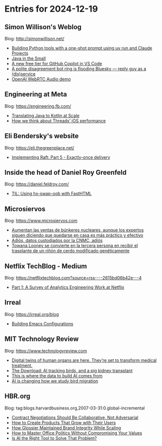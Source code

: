 # Entries for 2024-12-19
## Simon Willison's Weblog 
Blog: http://simonwillison.net/ 

- [Building Python tools with a one-shot prompt using uv run and Claude Projects](https://simonwillison.net/2024/Dec/19/one-shot-python-tools/#atom-everything)
- [Java in the Small](https://simonwillison.net/2024/Dec/18/java-in-the-small/#atom-everything)
- [A new free tier for GitHub Copilot in VS Code](https://simonwillison.net/2024/Dec/18/free-tier-for-github-copilot/#atom-everything)
- [A polite disagreement bot ring is flooding Bluesky — reply guy as a (dis)service](https://simonwillison.net/2024/Dec/18/disagreement-bots/#atom-everything)
- [OpenAI WebRTC Audio demo](https://simonwillison.net/2024/Dec/17/openai-webrtc/#atom-everything)
## Engineering at Meta 
Blog: https://engineering.fb.com/ 

- [Translating Java to Kotlin at Scale](https://engineering.fb.com/2024/12/18/android/translating-java-to-kotlin-at-scale/)
- [How we think about Threads’ iOS performance](https://engineering.fb.com/2024/12/18/ios/how-we-think-about-threads-ios-performance/)
## Eli Bendersky's website 
Blog: https://eli.thegreenplace.net/ 

- [Implementing Raft: Part 5 - Exactly-once delivery](https://eli.thegreenplace.net/2024/implementing-raft-part-5-exactly-once-delivery/)
## Inside the head of Daniel Roy Greenfeld 
Blog: https://daniel.feldroy.com/ 

- [TIL: Using hx-swap-oob with FastHTML](https://daniel.feldroy.com/posts/til-2024-12-using-hx-swap-oob-with-fasthtml)
## Microsiervos 
Blog: https://www.microsiervos.com 

- [Aumentan las ventas de búnkeres nucleares, aunque los expertos siguen diciendo que quedarse en casa es más práctico y efectivo](https://www.microsiervos.com/archivo/mundoreal/aumentan-ventas-bunkers-nucleares-quedarse-en-casa-mas-efectivo.html)
- [Adiós, datos custodiados por la CNMC, adiós](https://www.microsiervos.com/archivo/seguridad/adios-datos-custodiados-cnmc.html)
- [Towana Looney se convierte en la tercera persona en recibir el trasplante de un riñón de cerdo modificado genéticamente](https://www.microsiervos.com/archivo/ciencia/towana-looney-tercera-persona-trasplance-rinon-cerdo-modificado-geneticamente.html)
## Netflix TechBlog - Medium 
Blog: https://netflixtechblog.com?source=rss----2615bd06b42e---4 

- [Part 1: A Survey of Analytics Engineering Work at Netflix](https://netflixtechblog.com/part-1-a-survey-of-analytics-engineering-work-at-netflix-d761cfd551ee?source=rss----2615bd06b42e---4)
## Irreal 
Blog: https://irreal.org/blog 

- [Building Emacs Configurations](https://irreal.org/blog/?p=12657)
## MIT Technology Review 
Blog: https://www.technologyreview.com 

- [Digital twins of human organs are here. They’re set to transform medical treatment.](https://www.technologyreview.com/2024/12/19/1108447/digital-twins-human-organs-medical-treatment-drug-trials/)
- [The Download: AI tracking birds, and a pig kidney transplant](https://www.technologyreview.com/2024/12/18/1109004/the-download-ai-tracking-birds-and-a-pig-kidney-transplant/)
- [This is where the data to build AI comes from](https://www.technologyreview.com/2024/12/18/1108796/this-is-where-the-data-to-build-ai-comes-from/)
- [AI is changing how we study bird migration](https://www.technologyreview.com/2024/12/18/1108423/bird-migration-ai-machine-learning-ecology-research/)
## HBR.org 
Blog: tag:blogs.harvardbusiness.org,2007-03-31:0.global-incremental 

- [Contract Negotiations Should Be Collaborative, Not Adversarial](https://hbr.org/2024/12/contract-negotiations-should-be-collaborative-not-adversarial)
- [How to Create Products That Grow with Their Users](https://hbr.org/2024/12/how-to-create-products-that-grow-with-their-users)
- [How Glossier Maintained Brand Integrity While Scaling](https://hbr.org/podcast/2024/12/how-glossier-maintained-brand-integrity-while-scaling)
- [How to Master Office Politics Without Compromising Your Values](https://hbr.org/podcast/2024/12/how-to-master-office-politics-without-compromising-your-values)
- [Is AI the Right Tool to Solve That Problem?](https://hbr.org/2024/12/is-ai-the-right-tool-to-solve-that-problem)